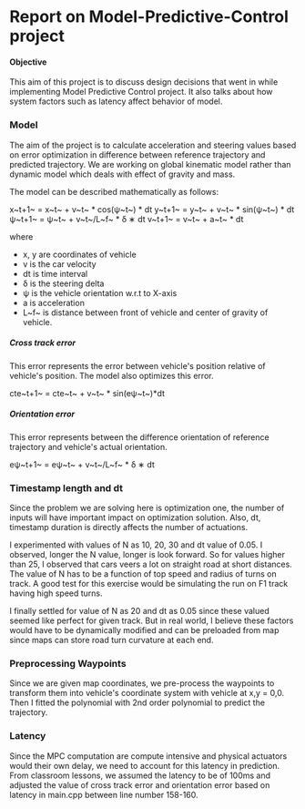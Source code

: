 # Report on Model-Predictive-Control project

#### Objective
This aim of this project is to discuss design decisions that went in while implementing Model Predictive Control project. It also talks about how system factors such as latency affect behavior of model.

### Model

The aim of the project is to calculate acceleration and steering values based on error optimization in difference between reference trajectory and predicted trajectory. We are working on global kinematic model rather than dynamic model which deals with effect of gravity and mass.

The model can be described mathematically as follows:

x~t+1~ = x~t~ + v~t~ * cos(ψ~t~) * dt
y~t+1~ = y~t~ + v~t~ * sin(ψ~t~) * dt
ψ~t+1~ = ψ~t~ + v~t~/L~f~ * δ ∗ dt
v~t+1~ = v~t~ + a~t~ * dt

where
- x, y are coordinates of vehicle
- v is the car velocity
- dt is time interval
- δ is the steering delta
- ψ is the vehicle orientation w.r.t to X-axis
- a is acceleration
- L~f~ is distance between front of vehicle and center of gravity of vehicle.

##### Cross track error

This error represents the error between vehicle's position relative of vehicle's position. The model also optimizes this error.

cte~t+1~ = cte~t~ + v~t~ * sin(eψ~t~)*dt

##### Orientation error

This error represents between the difference orientation of reference trajectory and vehicle's actual orientation.

 eψ~t+1~ = eψ~t~ + v~t~/L~f~ * δ ∗ dt

### Timestamp length and dt

Since the problem we are solving here is optimization one, the number of inputs will have important impact on optimization solution. Also, dt, timestamp duration is directly affects the number of actuations.

I experimented with values of N as 10, 20, 30 and dt value of 0.05. I observed, longer the N value, longer is look forward. So for values higher than 25, I observed that cars veers a lot on straight road at short distances. The value of N has to be a function of top speed and radius of turns on track. A good test for this exercise would be simulating the run on F1 track having high speed turns.

I finally settled for value of N as 20 and dt as 0.05 since these valued seemed like perfect for given track. But in real world, I believe these factors would have to be dynamically modified and can be preloaded from map since maps can store road turn curvature at each end.

### Preprocessing Waypoints

Since we are given map coordinates, we pre-process the waypoints to transform them into vehicle's coordinate system with vehicle at x,y = 0,0. Then I fitted the polynomial with 2nd order polynomial to predict the trajectory.

### Latency

Since the MPC computation are compute intensive and physical actuators would their own delay, we need to account for this latency in prediction. From classroom lessons, we assumed the latency to be of 100ms and adjusted the value of cross track error and orientation error based on latency in main.cpp between line number 158-160.
